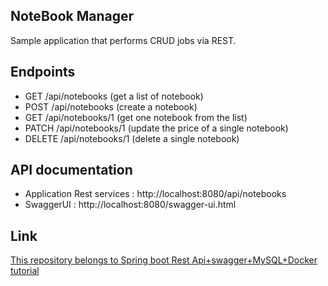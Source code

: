 ## NoteBook Manager
Sample application that performs CRUD jobs via REST.

## Endpoints
- GET /api/notebooks (get a list of notebook)
- POST /api/notebooks (create a notebook)
- GET /api/notebooks/1 (get one notebook from the list)
- PATCH /api/notebooks/1 (update the price of a single notebook)
- DELETE /api/notebooks/1 (delete a single notebook)

## API documentation
- Application Rest services : http://localhost:8080/api/notebooks
- SwaggerUI : http://localhost:8080/swagger-ui.html

## Link
[This repository belongs to Spring boot Rest Api+swagger+MySQL+Docker tutorial](https://mshaeri.com/blog/restful-spring-boot-application-swagger-mysql-docker-a-real-world-example/)
